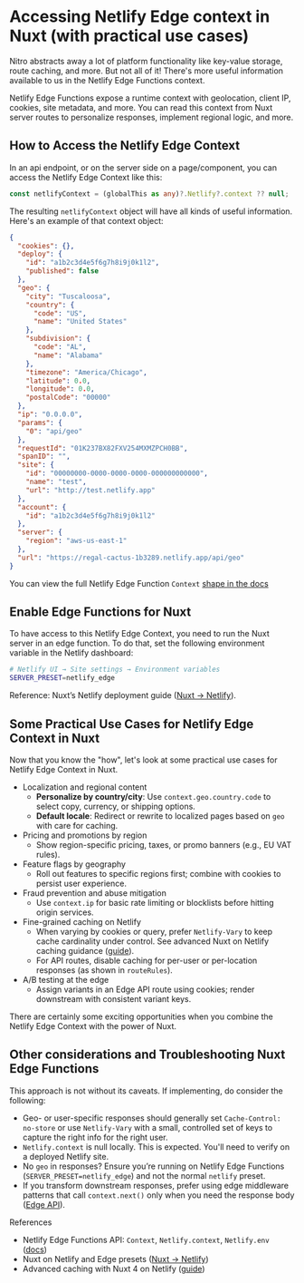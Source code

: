 # Accessing Netlify Edge context in Nuxt (with practical use cases)

Nitro abstracts away a lot of platform functionality like key-value storage, route caching, and more. But not all of it! There's more useful information available to us in the Netlify Edge Functions context.

Netlify Edge Functions expose a runtime context with geolocation, client IP, cookies, site metadata, and more. You can read this context from Nuxt server routes to personalize responses, implement regional logic, and more.

## How to Access the Netlify Edge Context

In an api endpoint, or on the server side on a page/component, you can access the Netlify Edge Context like this:

```ts
const netlifyContext = (globalThis as any)?.Netlify?.context ?? null;
```

The resulting `netlifyContext` object will have all kinds of useful information. Here's an example of that context object:

```json
{
  "cookies": {},
  "deploy": {
    "id": "a1b2c3d4e5f6g7h8i9j0k1l2",
    "published": false
  },
  "geo": {
    "city": "Tuscaloosa",
    "country": {
      "code": "US",
      "name": "United States"
    },
    "subdivision": {
      "code": "AL",
      "name": "Alabama"
    },
    "timezone": "America/Chicago",
    "latitude": 0.0,
    "longitude": 0.0,
    "postalCode": "00000"
  },
  "ip": "0.0.0.0",
  "params": {
    "0": "api/geo"
  },
  "requestId": "01K237BX82FXV254MXMZPCH0BB",
  "spanID": "",
  "site": {
    "id": "00000000-0000-0000-0000-000000000000",
    "name": "test",
    "url": "http://test.netlify.app"
  },
  "account": {
    "id": "a1b2c3d4e5f6g7h8i9j0k1l2"
  },
  "server": {
    "region": "aws-us-east-1"
  },
  "url": "https://regal-cactus-1b3289.netlify.app/api/geo"
}
```

You can view the full Netlify Edge Function `Context` [shape in the docs](https://docs.netlify.com/build/edge-functions/api/#netlify-specific-context-object)

## Enable Edge Functions for Nuxt

To have access to this Netlify Edge Context, you need to run the Nuxt server in an edge function. To do that, set the following environment variable in the Netlify dashboard:

```bash
# Netlify UI → Site settings → Environment variables
SERVER_PRESET=netlify_edge
```

Reference: Nuxt’s Netlify deployment guide ([Nuxt → Netlify](https://nuxt.com/deploy/netlify)).

## Some Practical Use Cases for Netlify Edge Context in Nuxt

Now that you know the "how", let's look at some practical use cases for Netlify Edge Context in Nuxt.

- Localization and regional content
  - **Personalize by country/city**: Use `context.geo.country.code` to select copy, currency, or shipping options.
  - **Default locale**: Redirect or rewrite to localized pages based on `geo` with care for caching.
- Pricing and promotions by region
  - Show region-specific pricing, taxes, or promo banners (e.g., EU VAT rules).
- Feature flags by geography
  - Roll out features to specific regions first; combine with cookies to persist user experience.
- Fraud prevention and abuse mitigation
  - Use `context.ip` for basic rate limiting or blocklists before hitting origin services.
- Fine-grained caching on Netlify
  - When varying by cookies or query, prefer `Netlify-Vary` to keep cache cardinality under control. See advanced Nuxt on Netlify caching guidance ([guide](https://developers.netlify.com/guides/isr-and-advanced-caching-with-nuxt-v4-on-netlify/)).
  - For API routes, disable caching for per-user or per-location responses (as shown in `routeRules`).
- A/B testing at the edge
  - Assign variants in an Edge API route using cookies; render downstream with consistent variant keys.

There are certainly some exciting opportunities when you combine the Netlify Edge Context with the power of Nuxt.

## Other considerations and Troubleshooting Nuxt Edge Functions

This approach is not without its caveats. If implementing, do consider the following:

- Geo- or user-specific responses should generally set `Cache-Control: no-store` or use `Netlify-Vary` with a small, controlled set of keys to capture the right info for the right user.
- `Netlify.context` is null locally. This is expected. You'll need to verify on a deployed Netlify site.
- No `geo` in responses? Ensure you’re running on Netlify Edge Functions (`SERVER_PRESET=netlify_edge`) and not the normal `netlify` preset.
- If you transform downstream responses, prefer using edge middleware patterns that call `context.next()` only when you need the response body ([Edge API](https://docs.netlify.com/build/edge-functions/api/)).

References

- Netlify Edge Functions API: `Context`, `Netlify.context`, `Netlify.env` ([docs](https://docs.netlify.com/build/edge-functions/api/))
- Nuxt on Netlify and Edge presets ([Nuxt → Netlify](https://nuxt.com/deploy/netlify))
- Advanced caching with Nuxt 4 on Netlify ([guide](https://developers.netlify.com/guides/isr-and-advanced-caching-with-nuxt-v4-on-netlify/))
